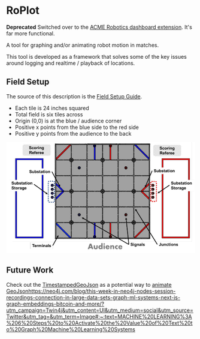 # RoPlot

**Deprecated** Switched over to the [ACME Robotics dashboard extension](https://acmerobotics.github.io/ftc-dashboard/). It's far more functional.

A tool for graphing and/or animating robot motion in matches. 


This tool is developed as a framework that solves some of the key issues around logging 
and realtime / playback of locations.

## Field Setup

The source of this description is the [Field Setup Guide](https://firstinspiresst01.blob.core.windows.net/first-energize-ftc/field-setup-and-assembly-guide.pdf).

* Each tile is 24 inches squared 
* Total field is six tiles across
* Origin (0,0) is at the blue / audience corner
* Positive x points from the blue side to the red side
* Positive y points from the audience to the back

![Power Play Field](docs/images/power-play-field.png)

## Future Work

Check out the 
[TimestampedGeoJson](https://python-visualization.github.io/folium/plugins.html#:~:text=class%20folium.plugins.TimestampedGeoJson) 
as a potential way to 
[animate GeoJson](https://medium.com/@mcmanus_data_works/create-animated-maps-with-folium-e122b5e99afb)https://neo4j.com/blog/this-week-in-neo4j-nodes-session-recordings-connection-in-large-data-sets-graph-ml-systems-next-js-graph-embeddings-bitcoin-and-more/?utm_campaign=Twin4j&utm_content=UI&utm_medium=social&utm_source=Twitter&utm_tag=&utm_term=Image#:~:text=MACHINE%20LEARNING%3A%206%20Steps%20to%20Activate%20the%20Value%20of%20Text%20to%20Graph%20Machine%20Learning%20Systems